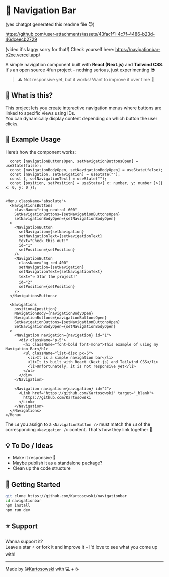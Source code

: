 # 🧭 Navigation Bar
(yes chatgpt generated this readme file 😈)

https://github.com/user-attachments/assets/43fac1f1-4c7f-4486-b23d-46dceecb2729

(video it's laggy sorry for that!)
Check yourself here: https://navigationbar-p2xe.vercel.app/

A simple navigation component built with **React (Next.js)** and **Tailwind CSS**.  
It's an open source 4fun project – nothing serious, just experimenting 😎

> ⚠️ Not responsive yet, but it works! Want to improve it over time 💪

## 📌 What is this?

This project lets you create interactive navigation menus where buttons are linked to specific views using IDs.  
You can dynamically display content depending on which button the user clicks.

## 🧪 Example Usage

Here’s how the component works:

```tsx
  const [navigationButtonsOpen, setNavigationButtonsOpen] = useState(false);
  const [navigationBodyOpen, setNavigationBodyOpen] = useState(false);
  const [navigation, setNavigation] = useState("");
  const [, setNavigationText] = useState("");
  const [position, setPosition] = useState<{ x: number, y: number }>({ x: 0, y: 0 });


<Menu className="absolute">
  <NavigationsButtons
    className="ring-neutral-600"
    SetNavigationButtons={setNavigationButtonsOpen}
    setNavigationBodyOpen={setNavigationBodyOpen}
  >
    <NavigationButton
      setNavigation={setNavigation}
      setNavigationText={setNavigationText}
      text="Check this out!"
      id="1"
      setPosition={setPosition}
    />
    <NavigationButton
      className="bg-red-400"
      setNavigation={setNavigation}
      setNavigationText={setNavigationText}
      text="⭐ Star the project!"
      id="2"
      setPosition={setPosition}
    />
  </NavigationsButtons>

  <Navigations
    position={position}
    NavigationBody={navigationBodyOpen}
    NavigationButtons={navigationButtonsOpen}
    SetNavigationButtons={setNavigationButtonsOpen}
    SetNavigationBodyOpen={setNavigationBodyOpen}
  >
    <Navigation navigation={navigation} id="1">
      <div className="p-5">
        <h1 className="font-bold font-mono">This example of using my Navigation Bar</h1>
        <ul className="list-disc px-5">
          <li>It is a simple navigation bar</li>
          <li>It is built with React (Next.js) and Tailwind CSS</li>
          <li>Unfortunately, it is not responsive yet</li>
        </ul>
      </div>
    </Navigation>

    <Navigation navigation={navigation} id="2">
      <Link href="https://github.com/Kartosowski" target="_blank">
        https://github.com/Kartosowski
      </Link>
    </Navigation>
  </Navigations>
</Menu>
```

The `id` you assign to a `<NavigationButton />` must match the `id` of the corresponding `<Navigation />` content. That's how they link together 🔗

## 💡 To Do / Ideas

- Make it responsive 📱
- Maybe publish it as a standalone package?
- Clean up the code structure

## 🚀 Getting Started

```bash
git clone https://github.com/Kartosowski/navigationbar
cd navigationbar
npm install
npm run dev
```

## ⭐ Support

Wanna support it?  
Leave a star ⭐ or fork it and improve it – I'd love to see what you come up with!

---

Made by [@Kartosowski](https://github.com/Kartosowski) with 💻 + ☕
